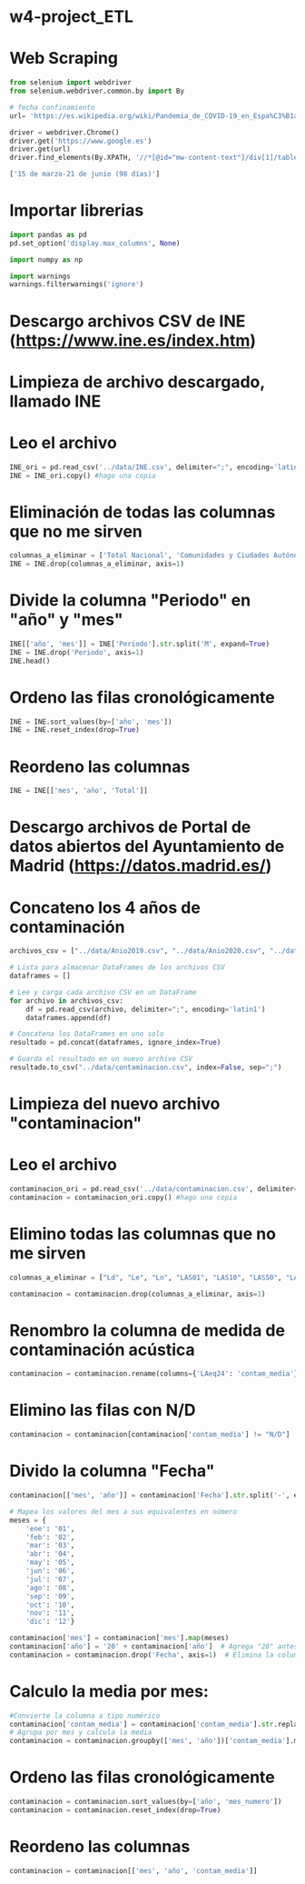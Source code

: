 # w4-project_ETL

# Web Scraping
```py
from selenium import webdriver
from selenium.webdriver.common.by import By

# fecha confinamiento
url= 'https://es.wikipedia.org/wiki/Pandemia_de_COVID-19_en_Espa%C3%B1a'

driver = webdriver.Chrome()   
driver.get('https://www.google.es')
driver.get(url)
driver.find_elements(By.XPATH, '//*[@id="mw-content-text"]/div[1]/table[2]/tbody/tr[13]/td')[0].text.split("\n")[1:]

['15 de marzo-21 de junio (98 días)']
```

# Importar librerias

```py
import pandas as pd
pd.set_option('display.max_columns', None)

import numpy as np

import warnings
warnings.filterwarnings('ignore')
```


# Descargo archivos CSV de INE (https://www.ine.es/index.htm)
# Limpieza de archivo descargado, llamado INE
# Leo el archivo
```py
INE_ori = pd.read_csv('../data/INE.csv', delimiter=";", encoding='latin1') #leo el archivo "INE"
INE = INE_ori.copy() #hago una copia
```
# Eliminación de todas las columnas que no me sirven
```py
columnas_a_eliminar = ['Total Nacional', 'Comunidades y Ciudades Autónomas', 'Edad de la madre', 'Tipo de dato',]
INE = INE.drop(columnas_a_eliminar, axis=1)
```
# Divide la columna "Periodo" en "año" y "mes"
```py
INE[['año', 'mes']] = INE['Periodo'].str.split('M', expand=True)
INE = INE.drop('Periodo', axis=1)
INE.head()
```
# Ordeno las filas cronológicamente
```py
INE = INE.sort_values(by=['año', 'mes']) 
INE = INE.reset_index(drop=True)
```
# Reordeno las columnas
```py
INE = INE[['mes', 'año', 'Total']] 
```

# Descargo archivos de Portal de datos abiertos del Ayuntamiento de Madrid (https://datos.madrid.es/)
# Concateno los 4 años de contaminación

```py
archivos_csv = ["../data/Anio2019.csv", "../data/Anio2020.csv", "../data/Anio2021.csv", "../data/Anio2022.csv"]

# Lista para almacenar DataFrames de los archivos CSV
dataframes = []

# Lee y carga cada archivo CSV en un DataFrame
for archivo in archivos_csv:
    df = pd.read_csv(archivo, delimiter=";", encoding='latin1')
    dataframes.append(df)

# Concatena los DataFrames en uno solo
resultado = pd.concat(dataframes, ignore_index=True)

# Guarda el resultado en un nuevo archivo CSV
resultado.to_csv("../data/contaminacion.csv", index=False, sep=";")
```
# Limpieza del nuevo archivo "contaminacion"
# Leo el archivo
```py
contaminacion_ori = pd.read_csv('../data/contaminacion.csv', delimiter=";", encoding='latin1') #leo el archivo "contaminacion"
contaminacion = contaminacion_ori.copy() #hago una copia
```
# Elimino todas las columnas que no me sirven

```py
columnas_a_eliminar = ["Ld", "Le", "Ln", "LAS01", "LAS10", "LAS50", "LAS90", "LAS99", "Nombre", "NMT", "SituaciÃ¯Â¿Â½n"]

contaminacion = contaminacion.drop(columnas_a_eliminar, axis=1) 
```
# Renombro la columna de medida de contaminación acústica
```py
contaminacion = contaminacion.rename(columns={'LAeq24': 'contam_media'})
```
# Elimino las filas con N/D 
```py
contaminacion = contaminacion[contaminacion['contam_media'] != "N/D"] 
```
# Divido la columna "Fecha"
```py
contaminacion[['mes', 'año']] = contaminacion['Fecha'].str.split('-', expand=True) #divide la columna

# Mapea los valores del mes a sus equivalentes en número
meses = {
    'ene': '01',
    'feb': '02',
    'mar': '03',
    'abr': '04',
    'may': '05',
    'jun': '06',
    'jul': '07',
    'ago': '08',
    'sep': '09',
    'oct': '10',
    'nov': '11',
    'dic': '12'}

contaminacion['mes'] = contaminacion['mes'].map(meses)
contaminacion['año'] = '20' + contaminacion['año']  # Agrega "20" antes del año
contaminacion = contaminacion.drop('Fecha', axis=1)  # Elimina la columna original "Fecha" 
```
# Calculo la media por mes:
```py
#Convierte la columna a tipo numérico 
contaminacion['contam_media'] = contaminacion['contam_media'].str.replace(',', '.', regex=True).astype(float) 
# Agrupa por mes y calcula la media
contaminacion = contaminacion.groupby(['mes', 'año'])['contam_media'].mean().reset_index().round(1).astype(str) 
```
# Ordeno las filas cronológicamente
```py
contaminacion = contaminacion.sort_values(by=['año', 'mes_numero']) 
contaminacion = contaminacion.reset_index(drop=True)
```
# Reordeno las columnas
```py
contaminacion = contaminacion[['mes', 'año', 'contam_media']]
```






